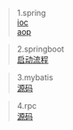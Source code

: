 > 1.spring<br/>
[ioc](https://blog.csdn.net/nuomizhende45/article/details/81158383/)<br/>
[aop](https://www.cnblogs.com/toby-xu/p/11444288.html)<br/>

> 2.springboot<br/>
[启动流程](https://blog.csdn.net/qq_32828253/article/details/109496848)<br/>

> 3.mybatis<br/>
[源码](https://bugstack.cn/itstack-demo-any/2019/12/25/%E6%BA%90%E7%A0%81%E5%88%86%E6%9E%90-Mybatis%E6%8E%A5%E5%8F%A3%E6%B2%A1%E6%9C%89%E5%AE%9E%E7%8E%B0%E7%B1%BB%E4%B8%BA%E4%BB%80%E4%B9%88%E5%8F%AF%E4%BB%A5%E6%89%A7%E8%A1%8C%E5%A2%9E%E5%88%A0%E6%94%B9%E6%9F%A5.html)<br/>

> 4.rpc<br/>
[源码](https://blog.csdn.net/nuomizhende45/article/details/81158383/)<br/>
